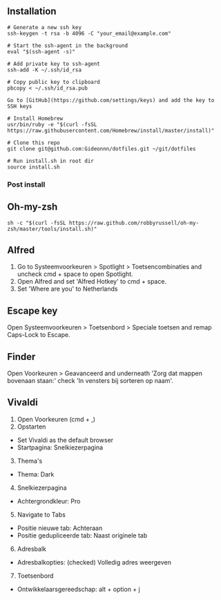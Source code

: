## Installation
```
# Generate a new ssh key
ssh-keygen -t rsa -b 4096 -C "your_email@example.com"

# Start the ssh-agent in the background
eval "$(ssh-agent -s)"

# Add private key to ssh-agent
ssh-add -K ~/.ssh/id_rsa

# Copy public key to clipboard
pbcopy < ~/.ssh/id_rsa.pub

Go to [GitHub](https://github.com/settings/keys) and add the key to SSH keys

# Install Homebrew
usr/bin/ruby -e "$(curl -fsSL https://raw.githubusercontent.com/Homebrew/install/master/install)"

# Clone this repo
git clone git@github.com:Gideonnn/dotfiles.git ~/git/dotfiles

# Run install.sh in root dir
source install.sh
```

### Post install

## Oh-my-zsh
```
sh -c "$(curl -fsSL https://raw.github.com/robbyrussell/oh-my-zsh/master/tools/install.sh)"
```

## Alfred
1. Go to Systeemvoorkeuren > Spotlight > Toetsencombinaties and uncheck cmd + space to open Spotlight.
2. Open Alfred and set 'Alfred Hotkey' to cmd + space.
3. Set 'Where are you' to Netherlands

## Escape key
Open Systeemvoorkeuren > Toetsenbord > Speciale toetsen and remap Caps-Lock to Escape.

## Finder
Open Voorkeuren > Geavanceerd and underneath 'Zorg dat mappen bovenaan staan:' check 'In vensters bij sorteren op naam'.

## Vivaldi
1. Open Voorkeuren (cmd + ,)
2. Opstarten
 - Set Vivaldi as the default browser
 - Startpagina: Snelkiezerpagina
3. Thema's
 - Thema: Dark
4. Snelkiezerpagina
 - Achtergrondkleur: Pro
5. Navigate to Tabs
 - Positie nieuwe tab: Achteraan
 - Positie gedupliceerde tab: Naast originele tab
6. Adresbalk
 - Adresbalkopties: (checked) Volledig adres weergeven
7. Toetsenbord
 - Ontwikkelaarsgereedschap: alt + option + j
